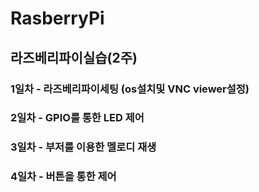 # RasberryPi
## 라즈베리파이실습(2주)
### 1일차 - 라즈베리파이세팅 (os설치및 VNC viewer설정)
### 2일차 - GPIO를 통한 LED 제어
### 3일차 - 부저를 이용한 멜로디 재생
### 4일차 - 버튼을 통한 제어
